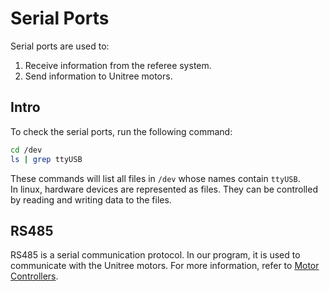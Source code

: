# Serial Ports

Serial ports are used to:

1. Receive information from the referee system.
2. Send information to Unitree motors.

## Intro

To check the serial ports, run the following command:

```bash
cd /dev
ls | grep ttyUSB
```

These commands will list all files in `/dev` whose names contain `ttyUSB`. \
In linux, hardware devices are represented as files.
They can be controlled by reading and writing data to the files.

## RS485

RS485 is a serial communication protocol.
In our program, it is used to communicate with the Unitree motors.
For more information, refer to [Motor Controllers](motor_controllers.md).